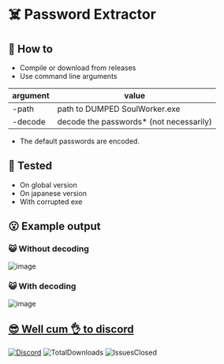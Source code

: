 # ☠️ Password Extractor

## 👀 How to

- Compile or download from releases
- Use command line arguments

| argument | value                                   |
| -------- | --------------------------------------- |
| -path    | path to DUMPED SoulWorker.exe           |
| -decode  | decode the passwords* (not necessarily) |

* The default passwords are encoded.

## 💪 Tested

- On global version
- On japanese version
- With corrupted exe

## 😮 Example output

### 😺 Without decoding

![image](https://user-images.githubusercontent.com/10461884/161782891-3eb3d1f2-3dc3-4d0b-9bb2-977a4cacd1af.png)

### 😺 With decoding

![image](https://user-images.githubusercontent.com/10461884/161782994-3654b4e7-5f48-4911-b8d1-f0221e7737de.png)

## [😎 Well cum 👌 to discord](http://discord.gg/SequFJP)

[![Discord](https://img.shields.io/discord/606442027873206292?style=for-the-badge)](http://discord.gg/SequFJP)
![TotalDownloads](https://img.shields.io/github/downloads/SpaceAfterYou/SoulWorker.PasswordExtractor/total?style=for-the-badge)
![IssuesClosed](https://img.shields.io/github/issues-closed-raw/SpaceAfterYou/SoulWorker.PasswordExtractor?style=for-the-badge)
